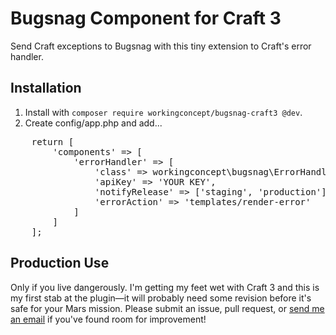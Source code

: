 # Bugsnag Component for Craft 3

Send Craft exceptions to Bugsnag with this tiny extension to Craft's error handler.

## Installation

1. Install with `composer require workingconcept/bugsnag-craft3 @dev`.
2. Create config/app.php and add...  
<pre>
    return [
        'components' => [
            'errorHandler' => [
                'class' => workingconcept\bugsnag\ErrorHandler::class,
                'apiKey' => 'YOUR KEY',
                'notifyRelease' => ['staging', 'production'],
                'errorAction' => 'templates/render-error'
            ]
        ]
    ];
</pre>

## Production Use

Only if you live dangerously. I'm getting my feet wet with Craft 3 and this is my first stab at the plugin—it will probably need some revision before it's safe for your Mars mission. Please submit an issue, pull request, or [send me an email](mailto:hello@workingconcept.com) if you've found room for improvement!

